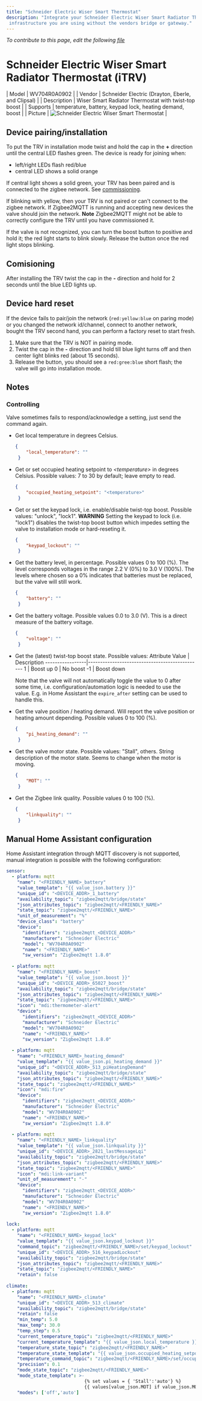 ```yaml
---
title: "Schneider Electric Wiser Smart Thermostat"
description: "Integrate your Schneider Electric Wiser Smart Radiator Thermostat (iTRV) via Zigbee2mqtt with whatever smart home
 infrastructure you are using without the vendors bridge or gateway."
---
```


*To contribute to this page, edit the following
[file](https://github.com/Koenkk/zigbee2mqtt.io/blob/master/docs/devices/WV704R0A0902.md)*

# Schneider Electric Wiser Smart Radiator Thermostat (iTRV)

| Model | WV704R0A0902  |
| Vendor  | Schneider Electric (Drayton,  Eberle, and Clipsal) |
| Description | Wiser Smart Radiator Thermostat with twist-top boost |
| Supports | temperature, battery, keypad lock, heating demand, boost |
| Picture | ![Schneider Electric Wiser Smart Thermostat](../images/devices/WV704R0A0902.jpg) |

## Device pairing/installation
To put the TRV in installation mode twist and hold the cap in the  **+** direction 
until the central LED flashes green.  The device is ready for joining when:

- left/right LEDs flash red/blue
- central LED shows a solid orange 
 
If central light shows a solid green, your TRV has been paired and is connected to the zigbee network. See [commissioning](Comisioning).

If blinking with yellow, then your TRV is not paired or can't connect to the zigbee network. If Zigbee2MQTT is running and accepting new devices the valve should join the network. **Note**  Zigbee2MQTT might not be able to correctly configure the TRV until you have commissioned it. 

If the valve is not recognized, you can turn the boost button to positive and hold it; the red light starts to blink slowly. Release the button once the red light stops blinking.

## Comisioning
After installing the TRV twist the cap in the **-** direction and hold for 
2 seconds until the blue LED lights up. 

## Device hard reset
If the device fails to pair/join the network (`red:yellow:blue` on paring mode) or you changed the network id/channel, connect to another network, bought the TRV second hand, you can perform a factory reset to start fresh.

1. Make sure that the TRV is NOT in pairing mode.
2. Twist the cap in the **-** direction and hold till blue light turns off and then center light blinks red (about 15 seconds). 
3. Release the button, you should see a `red:gree:blue` short flash; the valve will go into installation mode.

## Notes

### Controlling

Valve sometimes fails to respond/acknowledge a setting, just send the command again.

- Get local temperature in degrees Celsius.
  ```json
  {
      "local_temperature": ""
   }
  ```

- Get or set occupied heating setpoint to *&lt;temperature&gt;* in degrees Celsius. Possible values: 7 to 30 by default; leave empty to read.
  ```json
  {
      "occupied_heating_setpoint": "<temperature>"
   }
  ```

- Get or set the keypad lock, i.e. enable/disable twist-top boost. Possible values: "unlock", "lock1". **WARNING** Setting the keypad to lock (i.e. "lock1") disables the twist-top boost button which impedes setting the valve to installation mode or hard-reseting it. 
  ```json
  {
      "keypad_lockout": ""
   }
  ```

- Get the battery level, in percentage. Possible values 0 to 100 (%). The level corresponds voltages in the range 2.2 V (0%) to 3.0 V (100%). The levels where chosen so a 0% indicates that batteries must be replaced, but the valve will still work.
  ```json
  {
      "battery": ""
   }
  ```

- Get the battery voltage. Possible values 0.0 to 3.0 (V). This is a direct measure of the battery voltage.
  ```json
  {
      "voltage": ""
   }
  ```

- Get the (latest) twist-top boost state. Possible values:
  Attribute Value | Description
  -----------------|-----------------------------------------------
  1            | Boost up
  0            | No boost
  -1          | Boost down
  
  Note that the valve will not automatically toggle the value to 0 after some time, i.e. configuration/automation logic is needed to use the value. E.g. in Home Assistant the `expire_after` setting can be used to handle this.

- Get the valve position / heating demand. Will report the valve position or heating amount depending. Possible values 0 to 100 (%).
  ```json
  {
      "pi_heating_demand": ""
   }
  ```
- Get the valve motor state. Possible values: "Stall", others. String description of the motor state. Seems to change when the motor is moving.
  ```json
  {
      "MOT": ""
   }
    ```
- Get the Zigbee link quality. Possible values 0 to 100 (%).
  ```json
  {
      "linkquality": ""
   }
  ```
## Manual Home Assistant configuration

Home Assistant integration through MQTT discovery is not supported, manual integration is possible with the following configuration:

```yaml
sensor:
  - platform: mqtt
    "name": "<FRIENDLY_NAME>_battery"  
    "value_template": "{{ value_json.battery }}"
    "unique_id": "<DEVICE_ADDR>_1_battery"
    "availability_topic": "zigbee2mqtt/bridge/state"
    "json_attributes_topic": "zigbee2mqtt/<FRIENDLY_NAME>"
    "state_topic": "zigbee2mqtt/<FRIENDLY_NAME>"
    "unit_of_measurement": "%"
    "device_class": "battery"
    "device":
      "identifiers": "zigbee2mqtt_<DEVICE_ADDR>"
      "manufacturer": "Schneider Electric"
      "model": "WV704R0A0902"
      "name": "<FRIENDLY_NAME>"
      "sw_version": "Zigbee2mqtt 1.8.0"
  
  - platform: mqtt
    "name": "<FRIENDLY_NAME>_boost"  
    "value_template": "{{ value_json.boost }}"
    "unique_id": "<DEVICE_ADDR>_65027_boost"
    "availability_topic": "zigbee2mqtt/bridge/state"
    "json_attributes_topic": "zigbee2mqtt/<FRIENDLY_NAME>"
    "state_topic": "zigbee2mqtt/<FRIENDLY_NAME>"
    "icon": "mdi:thermometer-alert"
    "device":
      "identifiers": "zigbee2mqtt_<DEVICE_ADDR>"
      "manufacturer": "Schneider Electric"
      "model": "WV704R0A0902"
      "name": "<FRIENDLY_NAME>"
      "sw_version": "Zigbee2mqtt 1.8.0"
  
  - platform: mqtt
    "name": "<FRIENDLY_NAME>_heating_demand"  
    "value_template": "{{ value_json.pi_heating_demand }}"
    "unique_id": "<DEVICE_ADDR>_513_piHeatingDemand"
    "availability_topic": "zigbee2mqtt/bridge/state"
    "json_attributes_topic": "zigbee2mqtt/<FRIENDLY_NAME>"
    "state_topic": "zigbee2mqtt/<FRIENDLY_NAME>"
    "icon": "mdi:fire"
    "device":
      "identifiers": "zigbee2mqtt_<DEVICE_ADDR>"
      "manufacturer": "Schneider Electric"
      "model": "WV704R0A0902"
      "name": "<FRIENDLY_NAME>"
      "sw_version": "Zigbee2mqtt 1.8.0"
  
  - platform: mqtt
    "name": "<FRIENDLY_NAME>_linkquality"  
    "value_template": "{{ value_json.linkquality }}"
    "unique_id": "<DEVICE_ADDR>_2821_lastMessageLqi"
    "availability_topic": "zigbee2mqtt/bridge/state"
    "json_attributes_topic": "zigbee2mqtt/<FRIENDLY_NAME>"
    "state_topic": "zigbee2mqtt/<FRIENDLY_NAME>"
    "icon": "mdi:link-variant"
    "unit_of_measurement": "-"
    "device":
      "identifiers": "zigbee2mqtt_<DEVICE_ADDR>"
      "manufacturer": "Schneider Electric"
      "model": "WV704R0A0902"
      "name": "<FRIENDLY_NAME>"
      "sw_version": "Zigbee2mqtt 1.8.0"
 
lock:
  - platform: mqtt
    "name": "<FRIENDLY_NAME>_keypad_lock"  
    "value_template": "{{ value_json.keypad_lockout }}"
    "command_topic": "zigbee2mqtt/<FRIENDLY_NAME>/set/keypad_lockout"
    "unique_id": "<DEVICE_ADDR>_516_keypadLockout"
    "availability_topic": "zigbee2mqtt/bridge/state"
    "json_attributes_topic": "zigbee2mqtt/<FRIENDLY_NAME>"
    "state_topic": "zigbee2mqtt/<FRIENDLY_NAME>"
    "retain": false
    
climate:
  - platform: mqtt
    "name": "<FRIENDLY_NAME>_climate"  
    "unique_id": "<DEVICE_ADDR>_513_climate"
    "availability_topic": "zigbee2mqtt/bridge/state"
    "retain": false
    "min_temp": 5.0
    "max_temp": 30.0
    "temp_step": 0.5
    "current_temperature_topic": "zigbee2mqtt/<FRIENDLY_NAME>"
    "current_temperature_template": "{{ value_json.local_temperature }}"
    "temperature_state_topic": "zigbee2mqtt/<FRIENDLY_NAME>"
    "temperature_state_template": "{{ value_json.occupied_heating_setpoint }}"
    "temperature_command_topic": "zigbee2mqtt/<FRIENDLY_NAME>/set/occupied_heating_setpoint"
    "precision": 0.1
    "mode_state_topic": "zigbee2mqtt/<FRIENDLY_NAME>"
    "mode_state_template": >-
                             {% set values = { 'Stall':'auto'} %}
                             {{ values[value_json.MOT] if value_json.MOT in values.keys() else 'off' }}
    "modes": ['off','auto']
  

```
